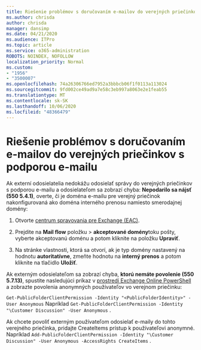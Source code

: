 ```yaml
---
title: Riešenie problémov s doručovaním e-mailov do verejných priečinkov s podporou e-mailu
ms.author: chrisda
author: chrisda
manager: dansimp
ms.date: 04/21/2020
ms.audience: ITPro
ms.topic: article
ms.service: o365-administration
ROBOTS: NOINDEX, NOFOLLOW
localization_priority: Normal
ms.custom:
- "1956"
- "3500007"
ms.openlocfilehash: 74a26306766ed7952a3bbbcb06f1f0113a113024
ms.sourcegitcommit: 9fd002ce49ad9a7e58c3eb997a8063e2e1feab55
ms.translationtype: MT
ms.contentlocale: sk-SK
ms.lasthandoff: 10/06/2020
ms.locfileid: "48366479"
---
```

# <a name="fix-email-delivery-issues-to-mail-enabled-public-folders"></a>Riešenie problémov s doručovaním e-mailov do verejných priečinkov s podporou e-mailu

Ak externí odosielatelia nedokážu odosielať správy do verejných priečinkov s podporou e-mailu a odosielateľom sa zobrazí chyba: **Nepodarilo sa nájsť (550 5.4.1)**, overte, či je doména e-mailu pre verejný priečinok nakonfigurovaná ako doména interného prenosu namiesto smerodajnej domény:

1. Otvorte [centrum spravovania pre Exchange (EAC)](https://docs.microsoft.com/Exchange/exchange-admin-center).

2. Prejdite na **Mail flow** položku \> **akceptované domény**toku pošty, vyberte akceptovanú doménu a potom kliknite na položku **Upraviť**.

3. Na stránke vlastnosti, ktorá sa otvorí, ak je typ domény nastavený na hodnotu **autoritatívne**, zmeňte hodnotu na **interný prenos** a potom kliknite na tlačidlo **Uložiť**.

Ak externým odosielateľom sa zobrazí chyba, **ktorú nemáte povolenie (550 5.7.13)**, spustite nasledujúci príkaz v [prostredí Exchange Online PowerShell](https://docs.microsoft.com/powershell/exchange/exchange-online/connect-to-exchange-online-powershell/connect-to-exchange-online-powershell) a zobrazte povolenia anonymných používateľov vo verejnom priečinku:

`Get-PublicFolderClientPermission -Identity "<PublicFolderIdentity>" -User Anonymous` Napríklad `Get-PublicFolderClientPermission -Identity "\Customer Discussion" -User Anonymous` .

Ak chcete povoliť externým používateľom odosielať e-maily do tohto verejného priečinka, pridajte CreateItems prístup k používateľovi anonymné. Napríklad `Add-PublicFolderClientPermission -Identity "\Customer Discussion" -User Anonymous -AccessRights CreateItems` .
